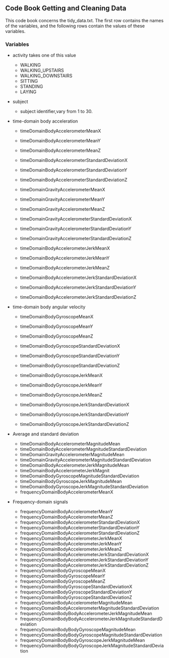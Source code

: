 ##	Code Book Getting and Cleaning Data


This code book concerns the  tidy_data.txt.
The first row contains the names of the variables, and the following rows contain the values of these variables.



###	Variables

*	activity
	takes one of this value 
	*   WALKING
	*   WALKING_UPSTAIRS
	*   WALKING_DOWNSTAIRS
	*   SITTING
	*   STANDING
	*   LAYING
                                                                    
*	subject
	*    subject identifier,vary from 1 to 30.

*	time-domain body acceleration
	*   timeDomainBodyAccelerometerMeanX                                  
	*   timeDomainBodyAccelerometerMeanY                                 
	*   timeDomainBodyAccelerometerMeanZ     
	
	*   timeDomainBodyAccelerometerStandardDeviationX                   
	*   timeDomainBodyAccelerometerStandardDeviationY                     
	*   timeDomainBodyAccelerometerStandardDeviationZ  
	
	*   timeDomainGravityAccelerometerMeanX                              
	*   timeDomainGravityAccelerometerMeanY                              
	*   timeDomainGravityAccelerometerMeanZ    
	
	*   timeDomainGravityAccelerometerStandardDeviationX                 
	*   timeDomainGravityAccelerometerStandardDeviationY                  
	*   timeDomainGravityAccelerometerStandardDeviationZ    
	
	*   timeDomainBodyAccelerometerJerkMeanX                            
	*   timeDomainBodyAccelerometerJerkMeanY                             
	*   timeDomainBodyAccelerometerJerkMeanZ   
	
	*   timeDomainBodyAccelerometerJerkStandardDeviationX                 
	*   timeDomainBodyAccelerometerJerkStandardDeviationY                 
	*   timeDomainBodyAccelerometerJerkStandardDeviationZ  
	
*	time-domain body angular velocity
	*   timeDomainBodyGyroscopeMeanX                                     
	*   timeDomainBodyGyroscopeMeanY                                      
	*   timeDomainBodyGyroscopeMeanZ   
	
	*   timeDomainBodyGyroscopeStandardDeviationX                        
	*   timeDomainBodyGyroscopeStandardDeviationY                         
	*   timeDomainBodyGyroscopeStandardDeviationZ  
	
	*   timeDomainBodyGyroscopeJerkMeanX                                  
	*   timeDomainBodyGyroscopeJerkMeanY                                 
	*   timeDomainBodyGyroscopeJerkMeanZ     
	
	*   timeDomainBodyGyroscopeJerkStandardDeviationX                     
	*   timeDomainBodyGyroscopeJerkStandardDeviationY                     
	*   timeDomainBodyGyroscopeJerkStandardDeviationZ 
	
*	Average and standard deviation 
	*   timeDomainBodyAccelerometerMagnitudeMean                          
	*   timeDomainBodyAccelerometerMagnitudeStandardDeviation            
	*   timeDomainGravityAccelerometerMagnitudeMean                       
	*   timeDomainGravityAccelerometerMagnitudeStandardDeviation          
	*   timeDomainBodyAccelerometerJerkMagnitudeMean                     
	*   timeDomainBodyAccelerometerJerkMagnit                              
	*   timeDomainBodyGyroscopeMagnitudeStandardDeviation                
	*   timeDomainBodyGyroscopeJerkMagnitudeMean                       
	*   timeDomainBodyGyroscopeJerkMagnitudeStandardDeviation             
	*   frequencyDomainBodyAccelerometerMeanX     

* 	Frequency-domain signals                       
	*   frequencyDomainBodyAccelerometerMeanY                            
	*   frequencyDomainBodyAccelerometerMeanZ                            
	*   frequencyDomainBodyAccelerometerStandardDeviationX                
	*   frequencyDomainBodyAccelerometerStandardDeviationY                
	*   frequencyDomainBodyAccelerometerStandardDeviationZ                
	*   frequencyDomainBodyAccelerometerJerkMeanX                         
	*   frequencyDomainBodyAccelerometerJerkMeanY                        
	*   frequencyDomainBodyAccelerometerJerkMeanZ                        
	*   frequencyDomainBodyAccelerometerJerkStandardDeviationX           
	*   frequencyDomainBodyAccelerometerJerkStandardDeviationY           
	*   frequencyDomainBodyAccelerometerJerkStandardDeviationZ            
	*   frequencyDomainBodyGyroscopeMeanX                                 
	*   frequencyDomainBodyGyroscopeMeanY                                
	*   frequencyDomainBodyGyroscopeMeanZ                               
	*   frequencyDomainBodyGyroscopeStandardDeviationX                   
	*   frequencyDomainBodyGyroscopeStandardDeviationY                    
	*   frequencyDomainBodyGyroscopeStandardDeviationZ                    
	*   frequencyDomainBodyAccelerometerMagnitudeMean                     
	*   frequencyDomainBodyAccelerometerMagnitudeStandardDeviation       
	*   frequencyDomainBodyBodyAccelerometerJerkMagnitudeMean             
	*   frequencyDomainBodyBodyAccelerometerJerkMagnitudeStandardDeviation
	*   frequencyDomainBodyBodyGyroscopeMagnitudeMean                   
	*   frequencyDomainBodyBodyGyroscopeMagnitudeStandardDeviation       
	*   frequencyDomainBodyBodyGyroscopeJerkMagnitudeMean                
	*   frequencyDomainBodyBodyGyroscopeJerkMagnitudeStandardDeviation   
